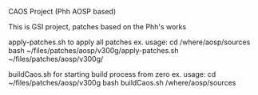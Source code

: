 CAOS Project (Phh AOSP based)


This is GSI project, patches based on the Phh's works

apply-patches.sh to apply all patches
	ex. usage:
		cd /where/aosp/sources
		bash ~/files/patches/aosp/v300g/apply-patches.sh ~/files/patches/aosp/v300g/

buildCaos.sh for starting build process from zero
	ex. usage:
		cd ~/files/patches/aosp/v300g
		bash buildCaos.sh /where/aosp/sources


